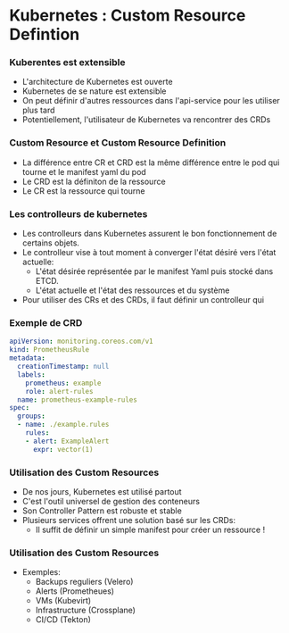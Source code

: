 # Kubernetes : Custom Resource Defintion


### Kuberentes est extensible
- L'architecture de Kubernetes est ouverte
- Kubernetes de se nature est extensible
- On peut définir d'autres ressources dans l'api-service pour les utiliser plus tard
- Potentiellement, l'utilisateur de Kubernetes va rencontrer des CRDs 


### Custom Resource et Custom Resource Definition
- La différence entre CR et CRD est la même différence entre le pod qui tourne et le manifest yaml du pod
- Le CRD est la définiton de la ressource
- Le CR est la ressource qui tourne


### Les controlleurs de kubernetes
- Les controlleurs dans Kubernetes assurent le bon fonctionnement de certains objets.
- Le controlleur vise à tout moment à converger l'état désiré vers l'état actuelle:
  - L'état désirée représentée par le manifest Yaml puis stocké dans ETCD.
  - L'état actuelle et l'état des ressources et du système
- Pour utiliser des CRs et des CRDs, il faut définir un controlleur qui 


### Exemple de CRD
```yaml
apiVersion: monitoring.coreos.com/v1
kind: PrometheusRule
metadata:
  creationTimestamp: null
  labels:
    prometheus: example
    role: alert-rules
  name: prometheus-example-rules
spec:
  groups:
  - name: ./example.rules
    rules:
    - alert: ExampleAlert
      expr: vector(1)
```

### Utilisation des Custom Resources
- De nos jours, Kubernetes est utilisé partout
- C'est l'outil universel de gestion des conteneurs
- Son Controller Pattern est robuste et stable
- Plusieurs services offrent une solution basé sur les CRDs:
  - Il suffit de définir un simple manifest pour créer un ressource !

### Utilisation des Custom Resources
- Exemples:
  - Backups reguliers (Velero)
  - Alerts (Prometheues)
  - VMs (Kubevirt)
  - Infrastructure (Crossplane)
  - CI/CD (Tekton)

